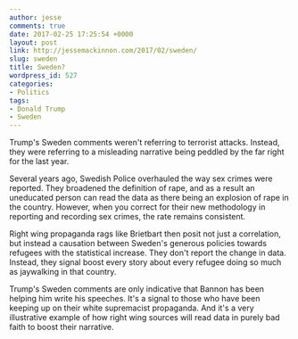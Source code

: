 ```yaml
---
author: jesse
comments: true
date: 2017-02-25 17:25:54 +0000
layout: post
link: http://jessemackinnon.com/2017/02/sweden/
slug: sweden
title: Sweden?
wordpress_id: 527
categories:
- Politics
tags:
- Donald Trump
- Sweden
---
```


Trump's Sweden comments weren't referring to terrorist attacks. Instead, they were referring to a misleading narrative being peddled by the far right for the last year.

Several years ago, Swedish Police overhauled the way sex crimes were reported. They broadened the definition of rape, and as a result an uneducated person can read the data as there being an explosion of rape in the country. However, when you correct for their new methodology in reporting and recording sex crimes, the rate remains consistent.

Right wing propaganda rags like Brietbart then posit not just a correlation, but instead a causation between Sweden's generous policies towards refugees with the statistical increase. They don't report the change in data. Instead, they signal boost every story about every refugee doing so much as jaywalking in that country.

Trump's Sweden comments are only indicative that Bannon has been helping him write his speeches. It's a signal to those who have been keeping up on their white supremacist propaganda. And it's a very illustrative example of how right wing sources will read data in purely bad faith to boost their narrative.
